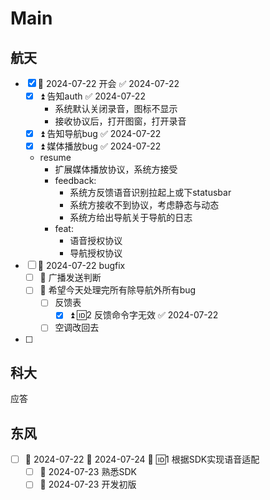 # Main

## 航天
- [x] 🛫 2024-07-22 开会 ✅ 2024-07-22
	- [x] ⏫ 告知auth ✅ 2024-07-22   
		- 系统默认关闭录音，图标不显示
		- 接收协议后，打开图窗，打开录音
	- [x] ⏫ 告知导航bug ✅ 2024-07-22 
	- [x] ⏫ 媒体播放bug ✅ 2024-07-22
	- resume
		- 扩展媒体播放协议，系统方接受
		- feedback:
			- 系统方反馈语音识别拉起上或下statusbar
			- 系统方接收不到协议，考虑静态与动态
			- 系统方给出导航关于导航的日志
		- feat:
			- 语音授权协议
			- 导航授权协议
- [ ] 🛫 2024-07-22 bugfix
	- [ ] 🔺 广播发送判断
	- [ ] 🔼 希望今天处理完所有除导航外所有bug
		- [ ] 反馈表
			- [x] ⏫ 🆔2 反馈命令字无效 ✅ 2024-07-22
		- [ ] 空调改回去
- [ ] 


## 科大

应答




## 东风
- [ ] 🛫 2024-07-22 📅 2024-07-24 🔼 🆔1 根据SDK实现语音适配
	- [ ] 🛫 2024-07-23 熟悉SDK
	- [ ] 🛫 2024-07-23 开发初版